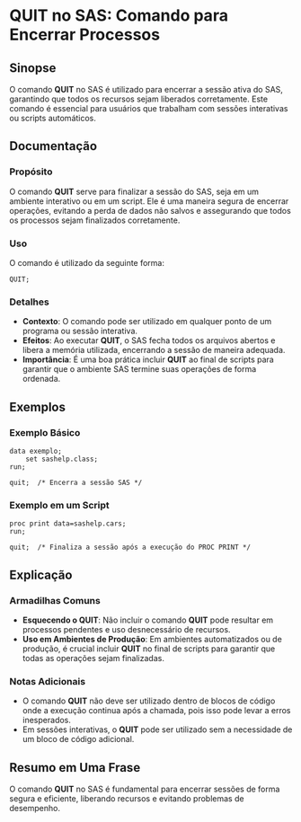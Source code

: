 <!--
Meta Description: # QUIT no SAS: Comando para Encerrar Processos ## Sinopse O comando **QUIT** no SAS é utilizado para encerrar a sessão ativa do SAS, garantindo que to...
Meta Keywords: quit, sas, comando, para, sessão
-->

# QUIT no SAS: Comando para Encerrar Processos

## Sinopse
O comando **QUIT** no SAS é utilizado para encerrar a sessão ativa do SAS, garantindo que todos os recursos sejam liberados corretamente. Este comando é essencial para usuários que trabalham com sessões interativas ou scripts automáticos.

## Documentação
### Propósito
O comando **QUIT** serve para finalizar a sessão do SAS, seja em um ambiente interativo ou em um script. Ele é uma maneira segura de encerrar operações, evitando a perda de dados não salvos e assegurando que todos os processos sejam finalizados corretamente.

### Uso
O comando é utilizado da seguinte forma:

```sas
QUIT;
```

### Detalhes
- **Contexto**: O comando pode ser utilizado em qualquer ponto de um programa ou sessão interativa.
- **Efeitos**: Ao executar **QUIT**, o SAS fecha todos os arquivos abertos e libera a memória utilizada, encerrando a sessão de maneira adequada.
- **Importância**: É uma boa prática incluir **QUIT** ao final de scripts para garantir que o ambiente SAS termine suas operações de forma ordenada.

## Exemplos
### Exemplo Básico
```sas
data exemplo;
    set sashelp.class;
run;

quit;  /* Encerra a sessão SAS */
```

### Exemplo em um Script
```sas
proc print data=sashelp.cars;
run;

quit;  /* Finaliza a sessão após a execução do PROC PRINT */
```

## Explicação
### Armadilhas Comuns
- **Esquecendo o QUIT**: Não incluir o comando **QUIT** pode resultar em processos pendentes e uso desnecessário de recursos.
- **Uso em Ambientes de Produção**: Em ambientes automatizados ou de produção, é crucial incluir **QUIT** no final de scripts para garantir que todas as operações sejam finalizadas.

### Notas Adicionais
- O comando **QUIT** não deve ser utilizado dentro de blocos de código onde a execução continua após a chamada, pois isso pode levar a erros inesperados.
- Em sessões interativas, o **QUIT** pode ser utilizado sem a necessidade de um bloco de código adicional.

## Resumo em Uma Frase
O comando **QUIT** no SAS é fundamental para encerrar sessões de forma segura e eficiente, liberando recursos e evitando problemas de desempenho.